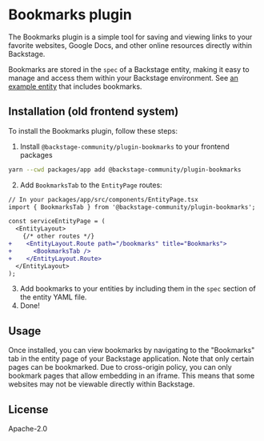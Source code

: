 # Bookmarks plugin

The Bookmarks plugin is a simple tool for saving and viewing links to your favorite websites, Google Docs, and other online resources directly within Backstage.

Bookmarks are stored in the `spec` of a Backstage entity, making it easy to manage and access them within your Backstage environment. See [an example entity](./examples/component/catalog-info.yaml#L12-L24) that includes bookmarks.

## Installation (old frontend system)

To install the Bookmarks plugin, follow these steps:

1. Install `@backstage-community/plugin-bookmarks` to your frontend packages

```bash
yarn --cwd packages/app add @backstage-community/plugin-bookmarks
```

2. Add `BookmarksTab` to the `EntityPage` routes:

```diff
// In your packages/app/src/components/EntityPage.tsx
import { BookmarksTab } from '@backstage-community/plugin-bookmarks';

const serviceEntityPage = (
  <EntityLayout>
    {/* other routes */}
+    <EntityLayout.Route path="/bookmarks" title="Bookmarks">
+      <BookmarksTab />
+    </EntityLayout.Route>
  </EntityLayout>
);
```

3. Add bookmarks to your entities by including them in the `spec` section of the entity YAML file.
4. Done!

## Usage

Once installed, you can view bookmarks by navigating to the "Bookmarks" tab in the entity page of your Backstage application. Note that only certain pages can be bookmarked. Due to cross-origin policy, you can only bookmark pages that allow embedding in an iframe. This means that some websites may not be viewable directly within Backstage.

## License

Apache-2.0
